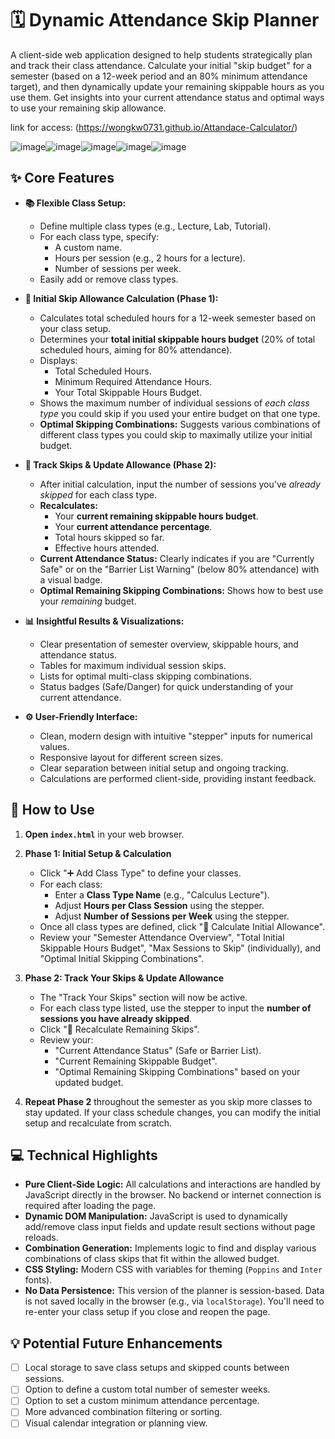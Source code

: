 # 🗓️ Dynamic Attendance Skip Planner

A client-side web application designed to help students strategically plan and track their class attendance. Calculate your initial "skip budget" for a semester (based on a 12-week period and an 80% minimum attendance target), and then dynamically update your remaining skippable hours as you use them. Get insights into your current attendance status and optimal ways to use your remaining skip allowance.

link for access: (https://wongkw0731.github.io/Attandace-Calculator/)

<!-- Optional: Add a screenshot or GIF here -->
![image](https://github.com/user-attachments/assets/88e51475-d270-45c4-9df3-ee3364a57017)![image](https://github.com/user-attachments/assets/415ae333-3a93-44e0-9197-7a676f1f9f38)![image](https://github.com/user-attachments/assets/50f1df3a-10a1-4514-93a5-7e38e4a0e6a6)![image](https://github.com/user-attachments/assets/a1748de3-ca32-4df7-ba95-72e0827a3a16)![image](https://github.com/user-attachments/assets/0d908286-cf9c-482b-8b6d-6b2c4041978a)






## ✨ Core Features

*   **📚 Flexible Class Setup:**
    *   Define multiple class types (e.g., Lecture, Lab, Tutorial).
    *   For each class type, specify:
        *   A custom name.
        *   Hours per session (e.g., 2 hours for a lecture).
        *   Number of sessions per week.
    *   Easily add or remove class types.

*   **🧮 Initial Skip Allowance Calculation (Phase 1):**
    *   Calculates total scheduled hours for a 12-week semester based on your class setup.
    *   Determines your **total initial skippable hours budget** (20% of total scheduled hours, aiming for 80% attendance).
    *   Displays:
        *   Total Scheduled Hours.
        *   Minimum Required Attendance Hours.
        *   Your Total Skippable Hours Budget.
    *   Shows the maximum number of individual sessions of *each class type* you could skip if you used your entire budget on that one type.
    *   **Optimal Skipping Combinations:** Suggests various combinations of different class types you could skip to maximally utilize your initial budget.

*   **🔄 Track Skips & Update Allowance (Phase 2):**
    *   After initial calculation, input the number of sessions you've *already skipped* for each class type.
    *   **Recalculates:**
        *   Your **current remaining skippable hours budget**.
        *   Your **current attendance percentage**.
        *   Total hours skipped so far.
        *   Effective hours attended.
    *   **Current Attendance Status:** Clearly indicates if you are "Currently Safe" or on the "Barrier List Warning" (below 80% attendance) with a visual badge.
    *   **Optimal Remaining Skipping Combinations:** Shows how to best use your *remaining* budget.

*   **📊 Insightful Results & Visualizations:**
    *   Clear presentation of semester overview, skippable hours, and attendance status.
    *   Tables for maximum individual session skips.
    *   Lists for optimal multi-class skipping combinations.
    *   Status badges (Safe/Danger) for quick understanding of your current attendance.

*   **⚙️ User-Friendly Interface:**
    *   Clean, modern design with intuitive "stepper" inputs for numerical values.
    *   Responsive layout for different screen sizes.
    *   Clear separation between initial setup and ongoing tracking.
    *   Calculations are performed client-side, providing instant feedback.

## 🚀 How to Use

1.  **Open `index.html`** in your web browser.

2.  **Phase 1: Initial Setup & Calculation**
    *   Click "➕ Add Class Type" to define your classes.
    *   For each class:
        *   Enter a **Class Type Name** (e.g., "Calculus Lecture").
        *   Adjust **Hours per Class Session** using the stepper.
        *   Adjust **Number of Sessions per Week** using the stepper.
    *   Once all class types are defined, click "🧮 Calculate Initial Allowance".
    *   Review your "Semester Attendance Overview", "Total Initial Skippable Hours Budget", "Max Sessions to Skip" (individually), and "Optimal Initial Skipping Combinations".

3.  **Phase 2: Track Your Skips & Update Allowance**
    *   The "Track Your Skips" section will now be active.
    *   For each class type listed, use the stepper to input the **number of sessions you have already skipped**.
    *   Click "🔄 Recalculate Remaining Skips".
    *   Review your:
        *   "Current Attendance Status" (Safe or Barrier List).
        *   "Current Remaining Skippable Budget".
        *   "Optimal Remaining Skipping Combinations" based on your updated budget.

4.  **Repeat Phase 2** throughout the semester as you skip more classes to stay updated. If your class schedule changes, you can modify the initial setup and recalculate from scratch.

## 💻 Technical Highlights

*   **Pure Client-Side Logic:** All calculations and interactions are handled by JavaScript directly in the browser. No backend or internet connection is required after loading the page.
*   **Dynamic DOM Manipulation:** JavaScript is used to dynamically add/remove class input fields and update result sections without page reloads.
*   **Combination Generation:** Implements logic to find and display various combinations of class skips that fit within the allowed budget.
*   **CSS Styling:** Modern CSS with variables for theming (`Poppins` and `Inter` fonts).
*   **No Data Persistence:** This version of the planner is session-based. Data is not saved locally in the browser (e.g., via `localStorage`). You'll need to re-enter your class setup if you close and reopen the page.

## 💡 Potential Future Enhancements

*   [ ] Local storage to save class setups and skipped counts between sessions.
*   [ ] Option to define a custom total number of semester weeks.
*   [ ] Option to set a custom minimum attendance percentage.
*   [ ] More advanced combination filtering or sorting.
*   [ ] Visual calendar integration or planning view.
